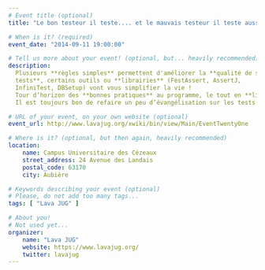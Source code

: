 ```yaml
---
# Event title (optional)
title: "Le bon testeur il teste.... et le mauvais testeur il teste aussi !"

# When is it? (required)
event_date: "2014-09-11 19:00:00"

# Tell us more about your event! (optional, but... heavily recommended)
description:
  Plusieurs **règles simples** permettent d'améliorer la **qualité de ses 
  tests**, certains outils ou **librairies** (FestAssert, AssertJ, 
  InfiniTest, DBSetup) vont vous simplifier la vie !
  Tour d’horizon des **bonnes pratiques** au programme, le tout en **livecoding** !
  Il est toujours bon de refaire un peu d’évangélisation sur les tests &#58; **débutants bienvenus** !

# URL of your event, on your own website (optional)
event_url: http://www.lavajug.org/xwiki/bin/view/Main/EventTwentyOne

# Where is it? (optional, but then again, heavily recommended)
location:
    name: Campus Universitaire des Cézeaux
    street_address: 24 Avenue des Landais
    postal_code: 63170
    city: Aubière

# Keywords describing your event (optional)
# Please, do not add too many tags...
tags: [ "Lava JUG" ]

# About you!
# Not used yet...
organizer:
    name: "Lava JUG"
    website: https://www.lavajug.org/
    twitter: lavajug
---
```

